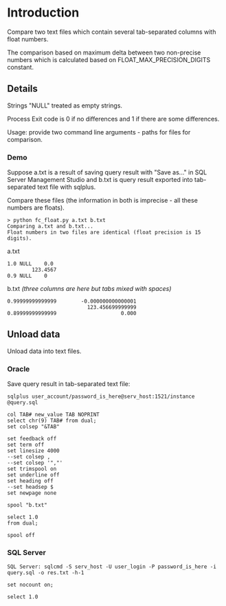 # Introduction #

Compare two text files which contain several tab-separated columns with float numbers.

The comparison based on maximum delta between two non-precise numbers which is calculated based on FLOAT\_MAX\_PRECISION\_DIGITS constant.


## Details ##

Strings "NULL" treated as empty strings.

Process Exit code is 0 if no differences and 1 if there are some differences.

Usage: provide two command line arguments - paths for files for comparison.

### Demo ###
Suppose a.txt is a result of saving query result with "Save as..." in SQL Server Management Studio and b.txt is query result exported into tab-separated text file with sqlplus.

Compare these files (the information in both is imprecise - all these numbers are floats).

```
> python fc_float.py a.txt b.txt
Comparing a.txt and b.txt...
Float numbers in two files are identical (float precision is 15 digits).
```

a.txt
```
1.0	NULL	0.0
		123.4567
0.9	NULL	0
```

b.txt _(three columns are here but tabs mixed with spaces)_
```
0.99999999999999		-0.000000000000001
		                  123.456699999999
0.89999999999999		             0.000
```

## Unload data ##

Unload data into text files.

### Oracle ###
Save query result in tab-separated text file:

```
sqlplus user_account/password_is_here@serv_host:1521/instance @query.sql
```

```
col TAB# new_value TAB NOPRINT
select chr(9) TAB# from dual;
set colsep "&TAB"

set feedback off
set term off
set linesize 4000
--set colsep ,
--set colsep '","'
set trimspool on
set underline off
set heading off
--set headsep $
set newpage none

spool "b.txt"

select 1.0
from dual;

spool off
```

### SQL Server ###
```
SQL Server: sqlcmd -S serv_host -U user_login -P password_is_here -i query.sql -o res.txt -h-1
```

```
set nocount on;

select 1.0
```